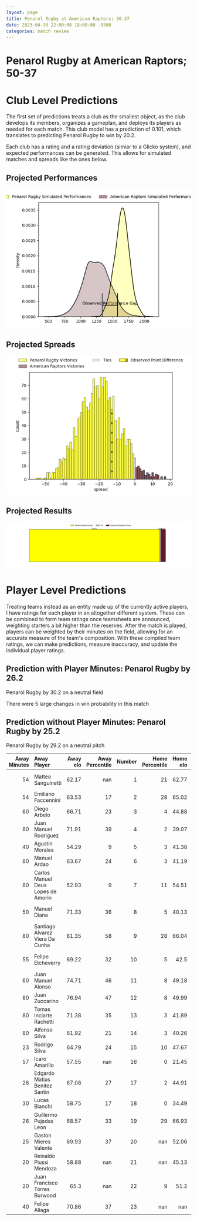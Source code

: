 ```yaml
---  
layout: page  
title: Penarol Rugby at American Raptors; 50-37  
date: 2023-04-30 22:00:00 18:00:00 -0500  
categories: match review  
---
```

# Penarol Rugby at American Raptors; 50-37

# Club Level Predictions


The first set of predictions treats a club as the smallest object, as the club develops its members, organizes a gameplan, and deploys its players as needed for each match. This club model has a prediction of 0.101, which translates to predicting Penarol Rugby to win by 20.2.

Each club has a rating and a rating deviation (simiar to a Glicko system), and expected performances can be generated. This allows for simulated matches and spreads like the ones below.
## Projected Performances


![Projected Performances](plots/performances_2023-04-30-AmericanRaptors-PenarolRugby.png)
## Projected Spreads


![Projected Spreads](plots/spreads_2023-04-30-AmericanRaptors-PenarolRugby.png)
## Projected Results


![Projected Results](plots/resultbar_2023-04-30-AmericanRaptors-PenarolRugby.png)
# Player Level Predictions


Treating teams instead as an entity made up of the currently active players, I have ratings for each player in an altogether different system. These can be combined to form team ratings once teamsheets are announced, weighting starters a bit higher than the reserves. After the match is played, players can be weighted by their minutes on the field, allowing for an accurate measure of the team's composition. With these compiled team ratings, we can make predictions, measure inaccuracy, and update the individual player ratings.
## Prediction with Player Minutes: Penarol Rugby by 26.2


Penarol Rugby by 30.2 on a neutral field

There were 5 large changes in win probability in this match
## Prediction without Player Minutes: Penarol Rugby by 25.2


Penarol Rugby by 29.2 on a neutral pitch



|   Away Minutes | Away Player                        |   Away elo |   Away Percentile |   Number |   Home Percentile |   Home elo | Home Player              |   Home Minutes |
|---------------:|:-----------------------------------|-----------:|------------------:|---------:|------------------:|-----------:|:-------------------------|---------------:|
|             54 | Matteo Sanguinetti                 |      62.17 |               nan |        1 |                21 |      62.77 | Payton Telea-Ilalio      |             44 |
|             54 | Emiliano Faccennini                |      63.53 |                17 |        2 |                28 |      65.02 | Diego Fortuny            |             80 |
|             60 | Diego Arbelo                       |      66.71 |                23 |        3 |                 4 |      44.88 | Ma'ake Muti              |             66 |
|             80 | Juan Manuel Rodriguez              |      71.91 |                39 |        4 |                 2 |      39.07 | Diego Magno              |             80 |
|             40 | Agustin Morales                    |      54.29 |                 9 |        5 |                 3 |      41.38 | Mikey Grandy             |             17 |
|             80 | Manuel Ardao                       |      63.67 |                24 |        6 |                 3 |      41.19 | Shawn Clark              |             80 |
|             80 | Carlos Manuel Deus Lopes de Amorin |      52.93 |                 9 |        7 |                11 |      54.51 | Ronan Murphy             |             80 |
|             50 | Manuel Diana                       |      71.33 |                36 |        8 |                 5 |      40.13 | Siaki Lolohea Vikilani   |             52 |
|             80 | Santiago Álvarez Viera Da Cunha    |      81.35 |                58 |        9 |                28 |      66.04 | Ethan McVeigh            |             52 |
|             55 | Felipe Etcheverry                  |      69.22 |                32 |       10 |                 5 |      42.5  | Lucas Gonzalez Amorosino |             76 |
|             60 | Juan Manuel Alonso                 |      74.71 |                46 |       11 |                 8 |      49.18 | Daytwon Sheridan         |             80 |
|             80 | Juan Zuccarino                     |      76.94 |                47 |       12 |                 8 |      49.99 | Aki Pulu                 |             76 |
|             80 | Tomas Inciarte Rachetti            |      71.38 |                35 |       13 |                 3 |      41.89 | Watson Filikitonga       |             80 |
|             80 | Alfonso Silva                      |      61.92 |                21 |       14 |                 3 |      40.26 | Ryan James               |             80 |
|             23 | Rodrigo Silva                      |      64.79 |                24 |       15 |                10 |      47.67 | Line Latu                |             80 |
|             57 | Icaro Amarillo                     |      57.55 |               nan |       16 |                 0 |      21.45 | Will Crawford            |             63 |
|             26 | Edgardo Matias Benitez Santin      |      67.08 |                27 |       17 |                 2 |      44.91 | Juan Echeverria          |             36 |
|             30 | Lucas Bianchi                      |      58.75 |                17 |       18 |                 0 |      34.49 | Martin Landajo           |             28 |
|             26 | Guillermo Pujadas Leon             |      68.57 |                33 |       19 |                29 |      66.93 | Tommy Clark              |             28 |
|             25 | Gaston Mieres Valente              |      69.93 |                37 |       20 |               nan |      52.06 | Sebastian Otero          |             14 |
|             20 | Reinaldo Piussi Mendoza            |      58.88 |               nan |       21 |               nan |      45.13 | Jerome Nale              |              4 |
|             20 | Juan Francisco Torres Burwood      |      65.3  |               nan |       22 |                 9 |      51.2  | Patrick Madden           |              4 |
|             40 | Felipe Aliaga                      |      70.86 |                37 |       23 |               nan |     nan    | nan                      |            nan |

